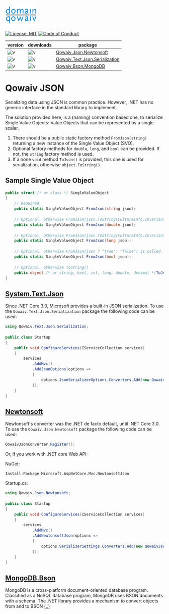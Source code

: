 ![Qowaiv JSON](https://github.com/Qowaiv/Qowaiv/blob/master/design/qowaiv-logo_linkedin_100x060.jpg)

[![License: MIT](https://img.shields.io/badge/License-MIT-blue.svg)](https://opensource.org/licenses/MIT)
[![Code of Conduct](https://img.shields.io/badge/%E2%9D%A4-code%20of%20conduct-blue.svg?style=flat)](https://github.com/Qowaiv/qowaiv-json/blob/master/CODE_OF_CONDUCT.md)

| version                                                                     | downloads                                                           | package                                                                                        |
|-----------------------------------------------------------------------------|---------------------------------------------------------------------|------------------------------------------------------------------------------------------------|
|![v](https://img.shields.io/nuget/v/Qowaiv.Json.Newtonsoft?color=18C)        |![v](https://img.shields.io/nuget/dt/Qowaiv.Json.Newtonsoft)         |[Qowaiv.Json.Newtonsoft](https://www.nuget.org/packages/Qowaiv.Json.Newtonsoft/)                |
|![v](https://img.shields.io/nuget/v/Qowaiv.Text.Json.Serialization?color=18C)|![v](https://img.shields.io/nuget/dt/Qowaiv..Text.Json.Serialization)|[Qowaiv.Text.Json.Serialization](https://www.nuget.org/packages/Qowaiv.Text.Json.Serialization/)|
|![v](https://img.shields.io/nuget/v/Qowaiv.Bson.MongoDB?color=18C)           |![v](https://img.shields.io/nuget/dt/Qowaiv.Bson.MongoDB)            |[Qowaiv.Bson.MongoDB](https://www.nuget.org/packages/Qowaiv.Bson.MongoDB/)                      |

# Qowaiv JSON
Serializing data using JSON is common practice. However, .NET has no generic
interface in the standard library to implement.

The solution provided here, is a (naming) convention based one, to serialize
Single Value Objects: Value Objects that can be represented by a single scalar.

1. There should be a public static factory method `FromJson(string)` returning 
   a new instance of the Single Value Object (SVO).
2. Optional factory methods for `double`, `long`, and `bool` can be provided.
   If not, the `string` factory method is used.
3. If a none `void` method `ToJson()` is provided, this one is used for
   serialization, otherwise `object.ToString()`.

## Sample Single Value Object

``` C#
public struct /* or class */ SingleValueObject
{
    // Required.
    public static SingleValueObject FromJson(string json);

    // Optional, otherwise FromJson(json.ToString(CultureInfo.Invariant)) is called.
    public static SingleValueObject FromJson(double json);

    // Optional, otherwise FromJson(json.ToString(CultureInfo.Invariant)) is called.
    public static SingleValueObject FromJson(long json);

    // Optional, otherwise FromJson(json ? "true": "false") is called.
    public static SingleValueObject FromJson(bool json);

    // Optional, otherwise ToString()
    public object /* or string, bool, int, long, double, decimal */ToJson();
}
```

## [System.Text.Json](https://docs.microsoft.com/en-us/dotnet/api/system.text.json)
Since .NET Core 3.0, Microsoft provides a built-in JSON serialization. To use
the `Qowaiv.Text.Json.Serialization` package the following code can be used:

``` C#
using Qowaiv.Text.Json.Serialization;

public class Startup
{
    public void ConfigureServices(IServiceCollection services)
    {
        services
            .AddMvc() 
            .AddJsonOptions(options => 
            {
                options.JsonSerializerOptions.Converters.Add(new QowaivJsonConverter());
            });
    }
}
```

## [Newtonsoft](https://www.newtonsoft.com/json)
Newtonsoft's converter was the .NET de facto default, until .NET Core 3.0. To use
the `Qowaiv.Json.Newtonsoft` package the following code can be used:

``` C#
QowaivJsonConverter.Register();
```

Or, if you work with .NET core Web API:

NuGet:
```
Install-Package Microsoft.AspNetCore.Mvc.NewtonsoftJson
```

Startup.cs:
``` C#
using Qowaiv.Json.Newtonsoft;

public class Startup
{
    public void ConfigureServices(IServiceCollection services)
    {
        services
            .AddMvc()
            .AddNewtonsoftJson(options => 
            {
                options.SerializerSettings.Converters.Add(new QowaivJsonConverter());
            });
    }
}
```

## [MongoDB.Bson](https://mongodb.github.io/mongo-csharp-driver/)
MongoDB is a cross-platform document-oriented database program. Classified as a
NoSQL database program, MongoDB uses BSON documents with a schema. The .NET
library provides a mechanism to convert objects from and to BSON [(..)](src/Qowaiv.Bson.MongoDB.README.md)

